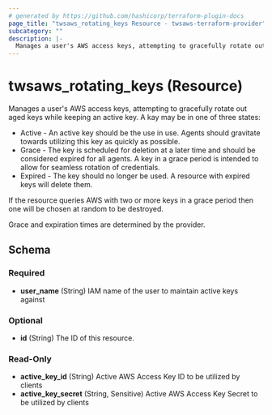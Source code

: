 ```yaml
---
# generated by https://github.com/hashicorp/terraform-plugin-docs
page_title: "twsaws_rotating_keys Resource - twsaws-terraform-provider"
subcategory: ""
description: |-
  Manages a user's AWS access keys, attempting to gracefully rotate out aged keys while keeping an active key.
---
```


# twsaws_rotating_keys (Resource)

Manages a user's AWS access keys, attempting to gracefully rotate out aged keys while keeping an active key.  A kay may
be in one of three states:
* Active - An active key should be the use in use.  Agents should gravitate towards utilizing this key as quickly as
possible.
* Grace - The key is scheduled for deletion at a later time and should be considered expired for all agents.  A key in
a grace period is intended to allow for seamless rotation of credentials. 
* Expired - The key should no longer be used.  A resource with expired keys will delete them.

If the resource queries AWS with two or more keys in a grace period then one will be chosen at random to be destroyed.

Grace and expiration times are determined by the provider.


<!-- schema generated by tfplugindocs -->
## Schema

### Required

- **user_name** (String) IAM name of the user to maintain active keys against

### Optional

- **id** (String) The ID of this resource.

### Read-Only

- **active_key_id** (String) Active AWS Access Key ID to be utilized by clients
- **active_key_secret** (String, Sensitive) Active AWS Access Key Secret to be utilized by clients


